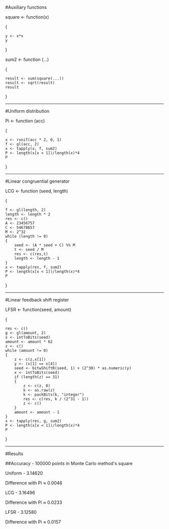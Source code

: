 #Auxiliary functions

square <- function(x)

{

	y <- x*x
	y
}

sum2 <- function (...)

{

	result <- sum(square(...))
	result <- sqrt(result)	
	result
}

--------------------------------------------------------------------
#Uniform distribution

Pi <- function (acc)

{

	x <- runif(acc * 2, 0, 1)
	f <- gl(acc, 2)
	x <- tapply(x, f, sum2)
	P <- length(x[x < 1])/length(x)*4
	P 
}

--------------------------------------------------------------------
#Linear congruential generator

LCG <- function (seed, length)

{

	f <- gl(length, 2)
	length <- length * 2
	res <- c()
	A <- 23456757
	C <- 54678657
	M <- 2^32
	while (length != 0)
	{
		seed <- (A * seed + C) %% M
		t <- seed / M
		res <- c(res,t)
		length <- length - 1
	}
	x <- tapply(res, f, sum2)
	P <- length(x[x < 1])/length(x)*4
	P

}

--------------------------------------------------------------------
#Linear feedback shift register

LFSR <- function(seed, amount)

{

	res <- c()
	g <- gl(amount, 2)
	x <- intToBits(seed)
	amount <- amount * 62
	z <- c()
	while (amount != 0)
	{
		z <- c(z,x[1])
		y <- (x[1] == x[4])
		seed <- bitwShiftR(seed, 1) + (2^30) * as.numeric(y)
		x <- intToBits(seed)
		if (length(z) == 31)
		{
			z <- c(z, 0)
			k <- as.raw(z)
			k <- packBits(k, "integer")
			res <- c(res, k / (2^31 - 1))
			z <- c()
		}
		amount <- amount - 1
	}
	x <- tapply(res, g, sum2)
	P <- length(x[x < 1])/length(x)*4
	P

}

--------------------------------------------------------------------
#Results

##Accuracy - 100000 points in Monte Carlo method's square

Uniform  - 3.14620

Difference with Pi ≈ 0.0046

LCG - 3.16496

Difference with Pi ≈ 0.0233

LFSR - 3.12580

Difference with Pi ≈ 0.0157
